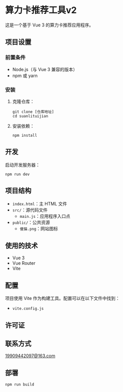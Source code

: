 # 算力卡推荐工具v2

这是一个基于 Vue 3 的算力卡推荐应用程序。

## 项目设置

### 前置条件

- Node.js（与 Vue 3 兼容的版本）
- npm 或 yarn

### 安装

1. 克隆仓库：
   ```
   git clone [仓库地址]
   cd suanlituijian
   ```

2. 安装依赖：
   ```
   npm install
   ```


## 开发

启动开发服务器：
```
npm run dev
```


## 项目结构

- `index.html`：主 HTML 文件
- `src/`：源代码文件
  - `main.js`：应用程序入口点
- `public/`：公共资源
  - `傻猫.png`：网站图标

## 使用的技术

- Vue 3
- Vue Router
- Vite

## 配置

项目使用 Vite 作为构建工具。配置可以在以下文件中找到：
- `vite.config.js`

## 许可证



## 联系方式

[19909442097@163.com](19909442097@163.com)

## 部署

```
npm run build
```


